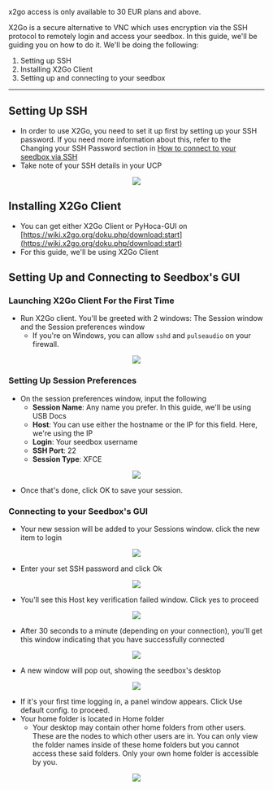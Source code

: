 <c><p class="callout info">x2go access is only available to 30 EUR plans and above.</p></c>

X2Go is a secure alternative to VNC which uses encryption via the SSH protocol to remotely login and access your seedbox. In this guide, we'll be guiding you on how to do it. We'll be doing the following:

1. Setting up SSH
2. Installing X2Go Client
3. Setting up and connecting to your seedbox

***

## Setting Up SSH

* In order to use X2Go, you need to set it up first by setting up your SSH password. If you need more information about this, refer to the Changing your SSH Password section in [How to connect to your seedbox via SSH](https://docs.usbx.me/books/secure-shell-%28ssh%29/page/how-to-connect-to-your-seedbox-via-ssh "How to connect to your seedbox via SSH")
* Take note of your SSH details in your UCP

<p align="center"><img src="https://docs.usbx.me/uploads/images/gallery/2020-03/scaled-1680-/image-1583245527192.png"></p>

## Installing X2Go Client

* You can get either X2Go Client or PyHoca-GUI on [https://wiki.x2go.org/doku.php/download:start](https://wiki.x2go.org/doku.php/download:start)
* For this guide, we'll be using X2Go Client

## Setting Up and Connecting to Seedbox's GUI
### Launching X2Go Client For the First Time

* Run X2Go client. You'll be greeted with 2 windows: The Session window and the Session preferences window  
  * If you're on Windows, you can allow `sshd` and `pulseaudio` on your firewall.

<p align="center"><img src="https://docs.usbx.me/uploads/images/gallery/2020-03/scaled-1680-/image-1583245320628.png"></p>

### Setting Up Session Preferences

* On the session preferences window, input the following
  * **Session Name**: Any name you prefer. In this guide, we'll be using USB Docs
  * **Host**: You can use either the hostname or the IP for this field. Here, we're using the IP
  * **Login**: Your seedbox username
  * **SSH Port**: 22
  * **Session Type**: XFCE

<p align="center"><img src="https://docs.usbx.me/uploads/images/gallery/2020-03/scaled-1680-/image-1583245685253.png"></p>

* Once that's done, click OK to save your session.

### Connecting to your Seedbox's GUI

* Your new session will be added to your Sessions window. click the new item to login

<p align="center"><img src="https://docs.usbx.me/uploads/images/gallery/2020-03/scaled-1680-/image-1583245783261.png"></p>

* Enter your set SSH password and click Ok

<p align="center"><img src="https://docs.usbx.me/uploads/images/gallery/2020-03/scaled-1680-/image-1583245829780.png"></p>

* You'll see this Host key verification failed window. Click yes to proceed

<p align="center"><img src="https://docs.usbx.me/uploads/images/gallery/2020-03/scaled-1680-/image-1583245883105.png"></p>

* After 30 seconds to a minute (depending on your connection), you'll get this window indicating that you have successfully connected

<p align="center"><img src="https://docs.usbx.me/uploads/images/gallery/2020-03/scaled-1680-/image-1583245978327.png"></p>

* A new window will pop out, showing the seedbox's desktop

<p align="center"><img src="https://docs.usbx.me/uploads/images/gallery/2020-03/scaled-1680-/image-1583246044894.png"></p>

* If it's your first time logging in, a panel window appears. Click Use default config. to proceed.
* Your home folder is located in Home folder
  * Your desktop may contain other home folders from other users. These are the nodes to which other users are in. You can only view the folder names inside of these home folders but you cannot access these said folders. Only your own home folder is accessible by you.

<p align="center"><img src="https://docs.usbx.me/uploads/images/gallery/2020-03/scaled-1680-/image-1583246192776.png"></p>